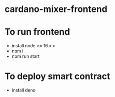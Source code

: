 # cardano-mixer-frontend

# To run frontend

- install node >= 16.x.x
- npm i
- npm run start

# To deploy smart contract

- install deno
